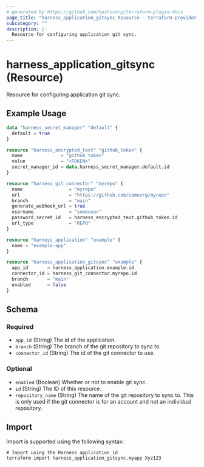 ```yaml
---
# generated by https://github.com/hashicorp/terraform-plugin-docs
page_title: "harness_application_gitsync Resource - terraform-provider-harness"
subcategory: ""
description: |-
  Resource for configuring application git sync.
---
```


# harness_application_gitsync (Resource)

Resource for configuring application git sync.

## Example Usage

```terraform
data "harness_secret_manager" "default" {
  default = true
}

resource "harness_encrypted_text" "github_token" {
  name              = "github_token"
  value             = "<TOKEN>"
  secret_manager_id = data.harness_secret_manager.default.id
}

resource "harness_git_connector" "myrepo" {
  name                 = "myrepo"
  url                  = "https://github.com/someorg/myrepo"
  branch               = "main"
  generate_webhook_url = true
  username             = "someuser"
  password_secret_id   = harness_encrypted_text.github_token.id
  url_type             = "REPO"
}

resource "harness_application" "example" {
  name = "example-app"
}

resource "harness_application_gitsync" "example" {
  app_id       = harness_application.example.id
  connector_id = harness_git_connector.myrepo.id
  branch       = "main"
  enabled      = false
}
```

<!-- schema generated by tfplugindocs -->
## Schema

### Required

- `app_id` (String) The id of the application.
- `branch` (String) The branch of the git repository to sync to.
- `connector_id` (String) The id of the git connector to use.

### Optional

- `enabled` (Boolean) Whether or not to enable git sync.
- `id` (String) The ID of this resource.
- `repository_name` (String) The name of the git repository to sync to. This is only used if the git connector is for an account and not an individual repository.

## Import

Import is supported using the following syntax:

```shell
# Import using the Harness application id
terraform import harness_application_gitsync.myapp Xyz123
```
